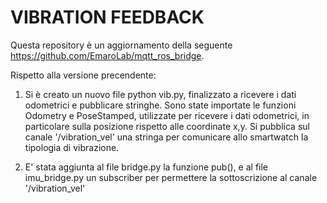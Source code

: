 # VIBRATION FEEDBACK

Questa repository è un aggiornamento della seguente https://github.com/EmaroLab/mqtt_ros_bridge.

Rispetto alla versione precendente:

1. Si è creato un nuovo file python vib.py, finalizzato a ricevere i dati odometrici e pubblicare stringhe.
   Sono state importate le funzioni Odometry e PoseStamped, utilizzate per ricevere i dati odometrici, in particolare sulla
   posizione rispetto alle coordinate x,y. Si pubblica sul canale '/vibration_vel' una stringa per comunicare allo smartwatch la
   tipologia di vibrazione.
   
2. E' stata aggiunta al file bridge.py la funzione pub(), e al file imu_bridge.py un subscriber per permettere la sottoscrizione al 
   canale '/vibration_vel'
